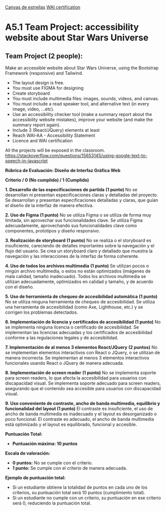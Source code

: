 [Canvas de estrellas](https://codepen.io/MadeByMike/pen/NWBLww)
[WAI certification](https://wave.webaim.org/report#/https://gastbr.github.io/DEW.DOR--Accesibility/)
 # A5.1 Team Project: accessibility website about Star Wars Universe
## Team Project (2 people):
Make an accessible website about Star Wars Universe, using the Bootstrap Framework (responsive) and Tailwind.

* The layout design is free.
* You must use FIGMA for designing
* Create storyboard
* You must include multimedia files: images, sounds, videos, and canvas.
* You must include a read speaker tool, and alternative text (in every image, video, …etc).
* Use an accessibility checker tool (make a summary report about the accessibility website mistakes), improve your website (and make the summary report again). 
* Include 3 (React/JQuery) elements at least
* Reach WAI-AA - Accessibility Statement 
* Licence and WAI certification

All the projects will be exposed in the classroom.
https://stackoverflow.com/questions/15653145/using-google-text-to-speech-in-javascript

**Rúbrica de Evaluación: Diseño de Interfaz Gráfica Web**

**Criterio / 0 (No cumplido) / 1 (Cumplido)**

**1. Desarrollo de las especificaciones de partida**
**(1 punto)**
No se desarrollan ni presentan especificaciones claras y detalladas del proyecto.
Se desarrollan y presentan especificaciones detalladas y claras, que guían el diseño de la interfaz de manera efectiva.

**2. Uso de Figma**
**(1 punto)**
No se utiliza Figma o se utiliza de forma muy limitada, sin aprovechar sus funcionalidades clave.
Se utiliza Figma adecuadamente, aprovechando sus funcionalidades clave como componentes, prototipos y diseño responsivo.

**3. Realización de storyboard**
**(1 punto)**
No se realiza o el storyboard es insuficiente, careciendo de detalles importantes sobre la navegación y el flujo del usuario.
Se crea un storyboard claro y detallado que muestra la navegación y las interacciones de la interfaz de forma coherente.

**4. Uso de todos los archivos multimedia**
**(1 punto)**
Se utilizan pocos o ningún archivo multimedia, o estos no están optimizados (imágenes de mala calidad, tamaño inadecuado).
Todos los archivos multimedia se utilizan adecuadamente, optimizados en calidad y tamaño, y de acuerdo con el diseño.

**5. Uso de herramienta de chequeo de accesibilidad automática**
**(1 punto)**
No se utiliza ninguna herramienta de chequeo de accesibilidad.
Se utiliza una herramienta de accesibilidad (como Axe, Lighthouse, etc.) y se corrigen los problemas detectados.

**6. Implementación de licencia y certificados de accesibilidad**
**(1 punto)**
No se implementa ninguna licencia o certificado de accesibilidad.
Se implementan las licencias adecuadas y los certificados de accesibilidad conforme a las regulaciones legales y de accesibilidad.

**7. Implementación de al menos 3 elementos React/JQuery**
**(2 puntos)**
No se implementan elementos interactivos con React o JQuery, o se utilizan de manera incorrecta.
Se implementan al menos 3 elementos interactivos funcionales usando React o JQuery de manera adecuada.

**8. Implementación de screen reader**
**(1 punto)**
No se implementa soporte para screen readers, lo que afecta la accesibilidad para usuarios con discapacidad visual.
Se implementa soporte adecuado para screen readers, asegurando que el contenido sea accesible para usuarios con discapacidad visual.

**9. Uso conveniente de contraste, ancho de banda multimedia, equilibrio y funcionalidad del layout (1 punto)**
El contraste es insuficiente, el uso de ancho de banda multimedia es inadecuado y el layout es desorganizado o poco funcional.
El contraste es adecuado, el ancho de banda multimedia está optimizado y el layout es equilibrado, funcional y accesible.

**Puntuación Total:**
* **Puntuación máxima: 10 puntos**

**Escala de valoración:**
   * **0 puntos:** No se cumple con el criterio.
   * **1 punto:** Se cumple con el criterio de manera adecuada.

**Ejemplo de puntuación total:**
* Si un estudiante obtiene la totalidad de puntos en cada uno de los criterios, su puntuación total será 10 puntos (cumplimiento total).
* Si un estudiante no cumple con un criterio, su puntuación en ese criterio será 0, reduciendo la puntuación total.
